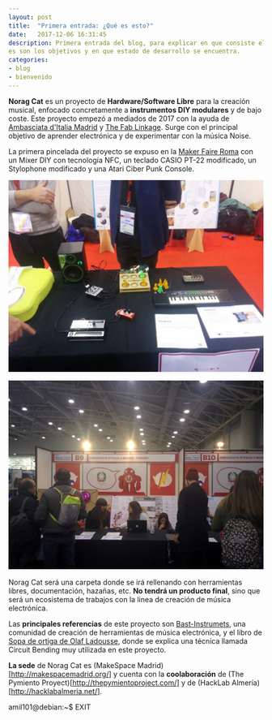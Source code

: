 ```yaml
---
layout: post
title:  "Primera entrada: ¿Qué es esto?"
date:   2017-12-06 16:31:45
description: Primera entrada del blog, para explicar en que consiste el proyecto que voy a realizar, cual
es son los objetivos y en que estado de desarrollo se encuentra.
categories:
- blog
- bienvenido
---
```


**Norag Cat** es un proyecto de **Hardware/Software Libre** para la creación musical, enfocado concretamente a **instrumentos DIY modulares** y de bajo coste. Este proyecto empezó a mediados de 2017 con la ayuda de [Ambasciata d'Italia Madrid](http://www.ambmadrid.esteri.it/ambasciata_madrid/es/) y [The Fab Linkage](https://thefablinkage.net/). Surge con el principal objetivo de aprender electrónica y de experimentar con la música Noise.  

La primera pincelada del proyecto se expuso en la [Maker Faire Roma](http://www.makerfairerome.eu/it/espositori/?ids=6765) con un Mixer DIY con tecnología NFC, un teclado CASIO PT-22 modificado, un Stylophone modificado y una Atari Ciber Punk Console.

![Stand Maker Faire](../images/MakerFaireRome.jpg)

![Stand Maker Faire](../images/MakerFaireRome2.jpg)

Norag Cat será una carpeta donde se irá rellenando con herramientas libres, documentación, hazañas, etc. **No tendrá un producto final**, sino que será un ecosistema de trabajos con la linea de creación de música electrónica.

Las **principales referencias** de este proyecto son [Bast-Instrumets](http://www.bastl-instruments.com/), una comunidad de creación de herramientas de música electrónica, y el libro de [Sopa de ortiga de Olaf Ladousse](http://www.olafladousse.com/), donde se explica una técnica llamada Circuit Bending muy utilizada en este proyecto.

**La sede** de Norag Cat es (MakeSpace Madrid)[http://makespacemadrid.org/] y cuenta con la **coolaboración** de (The Pymiento Proyect)[http://thepymientoproject.com/] y de (HackLab Almería)[http://hacklabalmeria.net/].

amil101@debian:~$ EXIT
